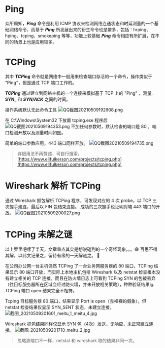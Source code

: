 # Ping
众所周知，_**Ping**_ 命令是利用 ICMP 协议来检测网络连通状态和时延测量的一个基础网络命令，而基于 _**Ping**_ 所发展出来的衍生命令也是繁多，包括：hrping、hping、tcping、smokeping 等等，功能上较基础 _**Ping**_ 命令相应有所扩展，在不同的场景上也是应用较多。

# TCPing
其中 _**TCPing**_ 命令就是网络中一般用来检查端口存活的一个命令，操作类似于 "Ping"，但是通过 TCP 端口工作的。

_**TCPing**_ 通过建立到网络主机的一个连接来模拟基于 TCP 上的 "Ping" ，测量_ **SYN**_ 和 _**SYN/ACK**_ 之间的时间。


操作系统默认无此命令工具
![QQ截图20210509192608.png](https://cdn.nlark.com/yuque/0/2021/png/2777842/1620560503304-11f9b4be-2227-4f42-9b9c-4f5a2ab98c45.png#align=left&display=inline&height=408&margin=%5Bobject%20Object%5D&name=QQ%E6%88%AA%E5%9B%BE20210509192608.png&originHeight=408&originWidth=860&size=23365&status=done&style=none&width=860)


在 C:\Windows\System32 下放置 tcping.exe 程序后
![QQ截图20210509194353.png](https://cdn.nlark.com/yuque/0/2021/png/2777842/1620560683478-6803c887-4ad7-4ea1-ada1-193fc13b69e5.png#align=left&display=inline&height=229&margin=%5Bobject%20Object%5D&name=QQ%E6%88%AA%E5%9B%BE20210509194353.png&originHeight=229&originWidth=489&size=8695&status=done&style=none&width=489)
不加任何参数时，默认检查的端口是 80 ，端口检测开放以及测量时间如图。


简单的端口参数应用，443 端口同样开放。
![QQ截图20210509194735.png](https://cdn.nlark.com/yuque/0/2021/png/2777842/1620560862496-67a9bdd0-398a-4d20-aa53-809411a4a40c.png#align=left&display=inline&height=204&margin=%5Bobject%20Object%5D&name=QQ%E6%88%AA%E5%9B%BE20210509194735.png&originHeight=204&originWidth=472&size=7099&status=done&style=none&width=472)


> 详细用法不再赘述，可自行搜索。
> [https://www.elifulkerson.com/projects/tcping.php](https://www.elifulkerson.com/projects/tcping.php)



# Wireshark 解析 TCPing
通过 Wireshark 抓包解析 TCPing 程序，可发现对应的 4 次 probe，以 TCP 三次握手建连，最后以 FIN 包结束连接。 成功的三次握手也证明对端 443 端口的开放。
![QQ截图20210509200027.png](https://cdn.nlark.com/yuque/0/2021/png/2777842/1620561640334-910babf1-c380-4725-baa9-22b065238134.png#align=left&display=inline&height=342&margin=%5Bobject%20Object%5D&name=QQ%E6%88%AA%E5%9B%BE20210509200027.png&originHeight=342&originWidth=1102&size=58787&status=done&style=none&width=1102)


# TCPing 未解之谜
以上罗里吧嗦了半天，文章重点其实是想说碰到的一个奇怪现象。。。😅  百思不得其解，以此文记录之，留待有缘的一天解谜之。 🤣


在公司办公网一台主机偶然 TCPing 了一台业务网服务器的 80 端口，TCPing 结果显示 80 端口开放，而实际上本地主机包括 Wireshark 以及 netstat 检查根本没有建立相关的 TCP 连接，而且在防火墙日志上可看到 TCPing SYN 的包被丢弃（往目标服务器所在区域会经过防火墙，并未开放相关策略），种种验证结果与 TCPing 端口 open 结果完全不相符。


Tcping 目标服务器 80 端口，结果显示 Port is open（赤裸裸的假象）。但 netstat 检查结果仅显示 SYN_SENT 状态，未建立连接。
![截图_20210509201601_meitu_1_meitu_4.jpg](https://cdn.nlark.com/yuque/0/2021/jpeg/2777842/1620564245432-31124a1b-9fbf-4841-bfe5-45bf69e17e0c.jpeg#align=left&display=inline&height=303&margin=%5Bobject%20Object%5D&name=%E6%88%AA%E5%9B%BE_20210509201601_meitu_1_meitu_4.jpg&originHeight=303&originWidth=543&size=54328&status=done&style=none&width=543)


Wireshark 抓包结果同样仅显示 SYN 包（4次）发送，无响应，未正常建立连接。
![截图_20210509201710_meitu_2.jpg](https://cdn.nlark.com/yuque/0/2021/jpeg/2777842/1620563902281-c55d7cd4-1b60-4779-a6ab-4269bb1fa8bb.jpeg#align=left&display=inline&height=260&margin=%5Bobject%20Object%5D&name=%E6%88%AA%E5%9B%BE_20210509201710_meitu_2.jpg&originHeight=260&originWidth=1198&size=242974&status=done&style=none&width=1198)
> 忽略源端口不一样，netstat 和 wireshark 取的结果非同一次。



